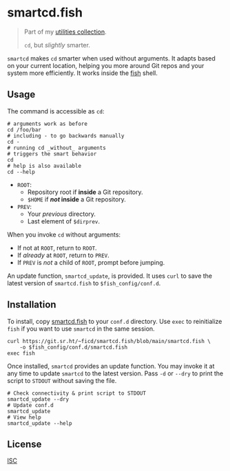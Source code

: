 # smartcd.fish

> Part of my [utilities collection](https://sr.ht/~ficd/utils/).
>
> `cd`, but _slightly_ smarter.

`smartcd` makes `cd` smarter when used without arguments. It adapts based on
your current location, helping you more around Git repos and your system more
efficiently. It works inside the [fish](https://fishshell.com/) shell.

## Usage

The command is accessible as `cd`:

```fish
# arguments work as before
cd /foo/bar
# including - to go backwards manually
cd -
# running cd _without_ arguments
# triggers the smart behavior
cd
# help is also available
cd --help
```

- `ROOT`:
  - Repository root if **inside** a Git repository.
  - `$HOME` if **_not_ inside** a Git repository.
- `PREV`:
  - Your _previous_ directory.
  - Last element of `$dirprev`.

When you invoke `cd` without arguments:

- If not at `ROOT`, return to `ROOT`.
- If _already_ at `ROOT`, return to `PREV`.
- If `PREV` is _not_ a child of `ROOT`, prompt before jumping.

An update function, `smartcd_update`, is provided. It uses `curl` to save the
latest version of `smartcd.fish` to `$fish_config/conf.d`.

## Installation

To install, copy [smartcd.fish](./smartcd.fish) to your `conf.d` directory. Use
`exec` to reinitialize `fish` if you want to use `smartcd` in the same session.

```fish
curl https://git.sr.ht/~ficd/smartcd.fish/blob/main/smartcd.fish \
    -o $fish_config/conf.d/smartcd.fish
exec fish
```

Once installed, `smartcd` provides an update function. You may invoke it at any
time to update `smartcd` to the latest version. Pass `-d` or `--dry` to print
the script to `STDOUT` without saving the file.

```fish
# Check connectivity & print script to STDOUT
smartcd_update --dry
# Update conf.d
smartcd_update
# View help
smartcd_update --help
```

## License

[ISC](./LICENSE)
